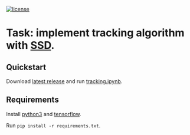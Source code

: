 [![license](https://img.shields.io/github/license/mashape/apistatus.svg)](LICENSE)
# Task: implement tracking algorithm with [SSD](https://github.com/weiliu89/caffe/tree/ssd).

## Quickstart

Download [latest release](https://github.com/vslutov/tracking_task/releases/latest) and run [tracking.ipynb](tracking.ipynb).

## Requirements

Install [python3](https://www.python.org/) and [tensorflow](https://www.tensorflow.org/install/).

Run `pip install -r requirements.txt`.
